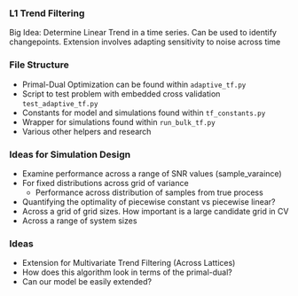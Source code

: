 ### L1 Trend Filtering

Big Idea: Determine Linear Trend in a time series. Can be used to identify changepoints. Extension involves adapting sensitivity to noise across time

### File Structure
- Primal-Dual Optimization can be found within `adaptive_tf.py`
- Script to test problem with embedded cross validation `test_adaptive_tf.py`
- Constants for model and simulations found within `tf_constants.py`
- Wrapper for simulations found within `run_bulk_tf.py` 
- Various other helpers and research


### Ideas for Simulation Design
- Examine performance across a range of SNR values (sample_varaince)
- For fixed distributions across grid of variance
    - Performance across distribution of samples from true process
- Quantifying the optimality of piecewise constant vs piecewise linear?
- Across a grid of grid sizes. How important is a large candidate grid in CV
- Across a range of system sizes


### Ideas
- Extension for Multivariate Trend Filtering (Across Lattices)
- How does this algorithm look in terms of the primal-dual?
- Can our model be easily extended?